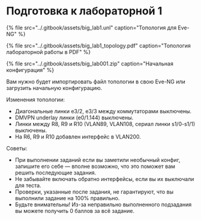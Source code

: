 # Подготовка к лабораторной 1

{% file src="../.gitbook/assets/big\_lab1.unl" caption="Топология для Eve-NG" %}

{% file src="../.gitbook/assets/big\_lab1\_topology.pdf" caption="Топология лабораторной работы в PDF" %}

{% file src="../.gitbook/assets/big\_lab001.zip" caption="Начальная конфигурация" %}

Вам нужно будет импортировать файл топологии в свою Eve-NG или загрузить начальную конфигурацию.

Изменения топологии:

* Диагональные линки e3/2, e3/3 между коммутаторами выключены.
* DMVPN underlay линки \(e0/1.144\) выключены.
* Линки между R8, R9 и R10 \(VLAN89, VLAN108, сериал линки s1/0-s1/1\) выключены.
* На R6, R9 и R10 добавлен интерфейс в VLAN200.

Советы:

* При выполнении заданий если вы заметили необычный конфиг, запишите его себе — вполне возможно, что это поможет вам решить последующие задания.
* Не забывайте включать обратно интерфейсы, если вы их выключали для теста.
* Проверки, указанные после задания, не гарантируют, что вы выполнили задание на 100% правильно.
* Будьте внимательны! Из-за неправильно выполненного подзадания вы можете получить 0 баллов за всё задание.



